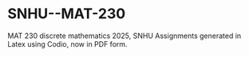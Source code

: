 # SNHU--MAT-230
MAT 230 discrete mathematics 2025, SNHU
Assignments generated in Latex using Codio, now in PDF form.
